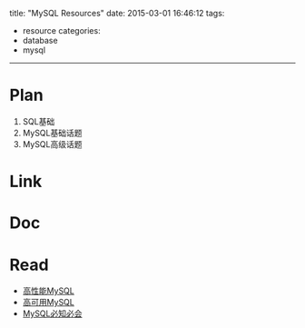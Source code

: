 title: "MySQL Resources"
date: 2015-03-01 16:46:12
tags:
- resource
categories:
- database
- mysql

---

# Plan

1. SQL基础
2. MySQL基础话题
3. MySQL高级话题

# Link

# Doc

# Read

- [高性能MySQL](http://book.douban.com/subject/4241826/)
- [高可用MySQL](http://book.douban.com/subject/6847455/)
- [MySQL必知必会](http://book.douban.com/subject/3354490/)
